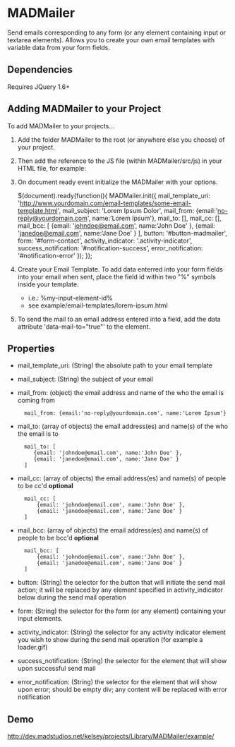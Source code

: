 MADMailer
=========

Send emails corresponding to any form (or any element containing input or textarea elements). 
Allows you to create your own email templates with variable data from your form fields.

Dependencies
--------------
Requires JQuery 1.6+


Adding MADMailer to your Project
--------------

To add MADMailer to your projects...

1) Add the folder MADMailer to the root (or anywhere else you choose) of your project.

2) Then add the reference to the JS file (within MADMailer/src/js) in your HTML file, for example:

    <script src="MADMailer/src/js/MADMailer.js" type="text/javascript"></script>

3) On document ready event initialize the MADMailer with your options.

    $(document).ready(function(){
  	    MADMailer.init({
  	    	mail_template_uri: 'http://www.yourdomain.com/email-templates/some-email-template.html',
  	    	mail_subject: 'Lorem Ipsum Dolor',
  	    	mail_from: {email:'no-reply@yourdomain.com', name:'Lorem Ipsum'},
  	    	mail_to: [],
  	    	mail_cc: [],
  	    	mail_bcc: [
  	    			{email: 'johndoe@email.com', name:'John Doe' },
  	    			{email: 'janedoe@email.com', name:'Jane Doe' }
  	    	],
  	    	button: '#button-madmailer',
  	    	form: '#form-contact',
  	    	activity_indicator: '.activity-indicator',
  	    	success_notification: '#notification-success',
  	    	error_notification: '#notification-error'
  	    });
    });

4) Create your Email Template.  To add data enterred into your form fields into your email when sent, place the field id within two "%" symbols inside your template.
    - i.e.: %my-input-element-id%
    - see example/email-templates/lorem-ipsum.html
    
5) To send the mail to an email address entered into a field, add the data attribute 'data-mail-to="true"' to the element.
    

Properties
--------------
- mail_template_uri:    (String) the absolute path to your email template
    
- mail_subject:     (String) the subject of your email
    
- mail_from:    (object) the email address and name of the who the email is coming from

        mail_from: {email:'no-reply@yourdomain.com', name:'Lorem Ipsum'}
    
- mail_to: (array of objects) the email address(es) and name(s) of the who the email is to

        mail_to: [
      	   {email: 'johndoe@email.com', name:'John Doe' },
      	   {email: 'janedoe@email.com', name:'Jane Doe' }
        ]
  	    	
- mail_cc: (array of objects) the email address(es) and name(s) of people to be cc'd  **optional**

        mail_cc: [
      	    {email: 'johndoe@email.com', name:'John Doe' },
      	    {email: 'janedoe@email.com', name:'Jane Doe' }
        ]

- mail_bcc: (array of objects) the email address(es) and name(s) of people to be bcc'd  **optional**

        mail_bcc: [
      	    {email: 'johndoe@email.com', name:'John Doe' },
      	    {email: 'janedoe@email.com', name:'Jane Doe' }
        ]
  	    	
- button: (String) the selector for the button that will initiate the send mail action; it will be replaced by any element specified in activity_indicator below during the send mail operation 
    
- form: (String) the selector for the form (or any element) containing your input elements. 
    
- activity_indicator:  (String) the selector for any activity indicator element you wish to show during the send mail operation (for example a loader.gif)
    
- success_notification: (String) the selector for the element that will show upon successful send mail
    
- error_notification: (String) the selector for the element that will show upon error; should be empty div; any content will be replaced with error notification
 
Demo
--------------
http://dev.madstudios.net/kelsey/projects/Library/MADMailer/example/
